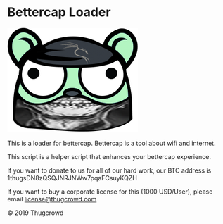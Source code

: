 # Bettercap Loader #

![bettercap-loader](bettercap-loader.png)

This is a loader for bettercap. Bettercap is a tool about wifi and internet.

This script is a helper script that enhances your bettercap experience.

If you want to donate to us for all of our hard work, our BTC address is 1thugsDN8zQSQJNRJNWw7pqaFCsuyKQZH

If you want to buy a corporate license for this (1000 USD/User), please email license@thugcrowd.com

© 2019 Thugcrowd